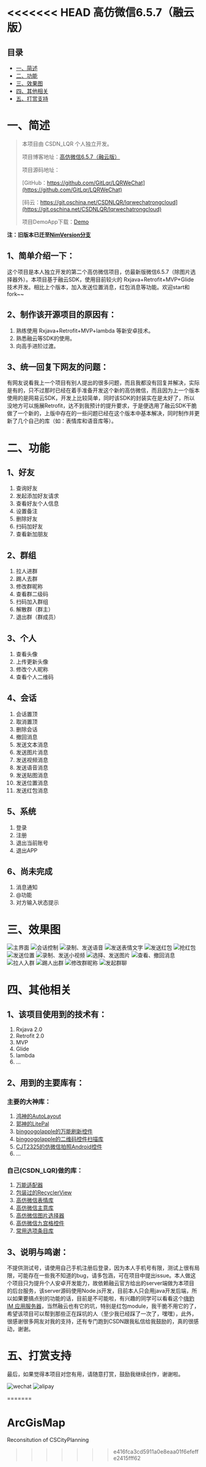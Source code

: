 <<<<<<< HEAD
高仿微信6.5.7（融云版）
============

## 目录
* [一、简述](#一简述)
* [二、功能](#二功能)
* [三、效果图](#三效果图)
* [四、其他相关](#四其他相关)
* [五、打赏支持](#五打赏支持)

# 一、简述

>本项目由 CSDN_LQR 个人独立开发。
>
>项目博客地址：[高仿微信6.5.7（融云版）](http://www.jianshu.com/p/f119810520e4)
>
>项目源码地址：
>
>[GitHub：https://github.com/GitLqr/LQRWeChat](https://github.com/GitLqr/LQRWeChat)
>
>[码云：https://git.oschina.net/CSDNLQR/lqrwechatrongcloud](https://git.oschina.net/CSDNLQR/lqrwechatrongcloud)
>
>项目DemoApp下载：[Demo](app-debug.apk)

**注：旧版本已迁至[NimVersion分支](https://github.com/GitLqr/LQRWeChat/tree/NimVersion)**
	
## 1、简单介绍一下：
这个项目是本人独立开发的第二个高仿微信项目，仿最新版微信6.5.7（除图片选择器外）。本项目基于融云SDK，使用目前较火的 Rxjava+Retrofit+MVP+Glide 技术开发。相比上个版本，加入发送位置消息，红包消息等功能。欢迎start和fork~~

## 2、制作该开源项目的原因有：

1. 熟练使用 Rxjava+Retrofit+MVP+lambda 等新安卓技术。
2. 熟悉融云等SDK的使用。
3. 向高手进阶过渡。

## 3、统一回复下网友的问题：
有网友说看我上一个项目有别人提出的很多问题，而且我都没有回复并解决，实际是有的，只不过那时已经在着手准备开发这个新的高仿微信，而且因为上一个版本使用的是网易云SDK，开发上比较简单，同时该SDK的封装实在是太好了，所以没地方可以施展Retrofit，达不到我预计的提升要求，于是便选用了融云SDK干脆做了一个新的，上版中存在的一些问题已经在这个版本中基本解决，同时制作并更新了几个自己的库（如：表情库和语音库等）。

# 二、功能

## 1、好友

1. 查询好友
1. 发起添加好友请求
1. 查看好友个人信息
1. 设置备注
1. 删除好友
1. 扫码加好友
1. 查看新加朋友

## 2、群组

1. 拉人进群
1. 踢人去群
1. 修改群昵称
1. 查看群二级码
1. 扫码加入群组
1. 解散群（群主）
1. 退出群（群成员）

## 3、个人

1. 查看头像
1. 上传更新头像
1. 修改个人昵称
1. 查看个人二维码

## 4、会话

1. 会话置顶
1. 取消置顶
1. 删除会话
1. 撤回消息
1. 发送文本消息
1. 发送图片消息
1. 发送视频消息
1. 发送语音消息
1. 发送贴图消息
1. 发送位置消息
1. 发送红包消息

## 5、系统

1. 登录
1. 注册
1. 退出当前账号
1. 退出APP

## 6、尚未完成

1. 消息通知
1. @功能
1. 对方输入状态提示

# 三、效果图

![主界面](screenshots/1.gif)
![会话控制](screenshots/2.gif)
![录制、发送语音](screenshots/3.gif)
![发送表情文字](screenshots/4.gif)
![发送红包](screenshots/5.gif)
![抢红包](screenshots/6.gif)
![发送位置](screenshots/7.gif)
![录制、发送小视频](screenshots/8.gif)
![选择、发送图片](screenshots/9.gif)
![查看、撤回消息](screenshots/10.gif)
![拉人入群](screenshots/11.gif)
![踢人出群](screenshots/12.gif)
![修改群昵称](screenshots/13.gif)
![发起群聊](screenshots/14.gif)


# 四、其他相关

## 1、该项目使用到的技术有：

1. Rxjava 2.0
1. Retrofit 2.0
1. MVP 
1. Glide
1. lambda
1. ...

## 2、用到的主要库有：

### 主要的大神库：

1. [鸿神的AutoLayout](https://github.com/hongyangAndroid/AndroidAutoLayout)
1. [郭神的LitePal](https://github.com/LitePalFramework/LitePal)
1. [bingoogolapple的万能刷新控件](https://github.com/bingoogolapple/BGARefreshLayout-Android)
1. [bingoogolapple的二维码控件扫描库](https://github.com/bingoogolapple/BGAQRCode-Android)
1. [CJT2325的仿微信拍照Android控件](https://github.com/CJT2325/CameraView)
1. ...

### 自己(CSDN_LQR)做的库：

1. [万能适配器](https://github.com/GitLqr/LQRAdapterLibrary)
1. [包装过的RecyclerView](https://github.com/GitLqr/LQRRecyclerViewLibrary)
1. [高仿微信表情库](https://github.com/GitLqr/LQREmojiLibrary)
1. [高仿微信主意库](https://github.com/GitLqr/LQRAudioRecord)
1. [高仿微信图片选择器](https://github.com/GitLqr/LQRImagePicker)
1. [高仿微信九宫格控件](https://github.com/GitLqr/LQRNineGridImageView)
1. [常用选项条目库](https://github.com/GitLqr/LQROptionItemView)

## 3、说明与鸣谢：

不提供测试号，请使用自己手机注册后登录，因为本人手机号有限，测试上很有局限，可能存在一些我不知道的bug，请多包涵，可在项目中提出issue。本人做这个项目只为提升个人安卓开发能力，故依赖融云官方给出的server端做为本项目的后台服务，该server源码使用Node.js开发，目前本人只会用java开发后端，所以如果要搞点别的功能的话，目前是不可能啦，有兴趣的同学可以看看这个[嗨豹 IM 应用服务器](https://github.com/sealtalk/sealtalk-server)，当然融云也有它的坑，特别是红包module，我干脆不用它的了，希望该项目可以帮到那些正在踩坑的人（至少我已经踩了一次了，嘿嘿），此外，很感谢很多网友对我的支持，还有专门跑到CSDN跟我私信给我鼓励的，真的很感动，谢谢。

# 五、打赏支持

最后，如果觉得本项目对您有用，请随意打赏，鼓励我继续创作，谢谢啦。

![wechat](screenshots/wechat_pay.png)
![alipay](screenshots/alipay.png)


=======
# ArcGisMap
Reconsitution of CSCityPlanning
>>>>>>> e416fca3cd5911a0e8eaa01f6efeffe2415fff62
